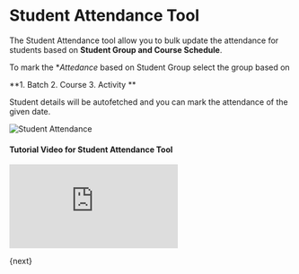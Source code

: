 <!-- add-breadcrumbs -->
# Student Attendance Tool

The Student Attendance tool allow you to bulk update the attendance for students based on **Student Group and Course Schedule**.

To mark the **Attedance* based on Student Group select the group based on

**1. Batch
  2. Course
  3. Activity **

Student details will be autofetched and you can mark the attendance of the given date.

<img class="screenshot" alt="Student Attendance" src="{{docs_base_url}}/assets/img/education/setup/student-attendance-tool.gif">

#### Tutorial Video for Student Attendance Tool



<div>
  <div class='embed-container'>
    <iframe src='https://www.youtube.com/embed//j9pgkPuyiaI?start=63' frameborder='0' allowfullscreen>
    </iframe>
  </div>
</div>

{next}